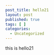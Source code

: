 ```yaml
---
post_title: hello21
layout: post
published: true
tags: [ ]
categories:
  - Uncategorized
---
```

this is hello21
